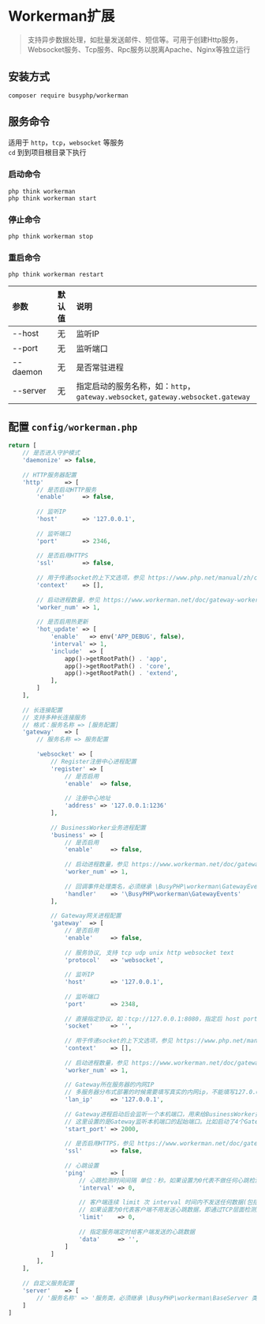 Workerman扩展
===============

> 支持异步数据处理，如批量发送邮件、短信等。可用于创建Http服务，Websocket服务、Tcp服务、Rpc服务以脱离Apache、Nginx等独立运行

## 安装方式

```shell script
composer require busyphp/workerman
```

## 服务命令

适用于 `http`，`tcp`，`websocket` 等服务<br />
`cd` 到到项目根目录下执行

### 启动命令

```shell script
php think workerman
php think workerman start
```

### 停止命令

```shell script
php think workerman stop
```

### 重启命令

```shell script
php think workerman restart
```

| 参数       | 默认值 | 说明                                                                  |
|:---------|:---:|:--------------------------------------------------------------------|
| --host   |  无  | 监听IP                                                                |
| --port   |  无  | 监听端口                                                                |
| --daemon |  无  | 是否常驻进程                                                              |
| --server |  无  | 指定启动的服务名称，如：`http`，`gateway.websocket`, `gateway.websocket.gateway` |

## 配置 `config/workerman.php`

```php
return [
    // 是否进入守护模式
    'daemonize' => false,
    
    // HTTP服务器配置
    'http'      => [
        // 是否启动HTTP服务
        'enable'     => false,
        
        // 监听IP
        'host'       => '127.0.0.1',
        
        // 监听端口
        'port'       => 2346,
        
        // 是否启用HTTPS
        'ssl'        => false,
        
        // 用于传递socket的上下文选项，参见 https://www.php.net/manual/zh/context.socket.php
        'context'    => [],
        
        // 启动进程数量，参见 https://www.workerman.net/doc/gateway-worker/process-count-seting.html
        'worker_num' => 1,
        
        // 是否启用热更新
        'hot_update' => [
            'enable'   => env('APP_DEBUG', false),
            'interval' => 1,
            'include'  => [
                app()->getRootPath() . 'app',
                app()->getRootPath() . 'core',
                app()->getRootPath() . 'extend',
            ],
        ]
    ],
    
    // 长连接配置
    // 支持多种长连接服务
    // 格式：服务名称 => [服务配置]
    'gateway'   => [
        // 服务名称 => 服务配置
        
        'websocket' => [
            // Register注册中心进程配置
            'register' => [
                // 是否启用
                'enable'  => false,
                
                // 注册中心地址
                'address' => '127.0.0.1:1236'
            ],
            
            // BusinessWorker业务进程配置
            'business' => [
                // 是否启用
                'enable'     => false,
                
                // 启动进程数量，参见 https://www.workerman.net/doc/gateway-worker/process-count-seting.html
                'worker_num' => 1,
                
                // 回调事件处理类名，必须继承 \BusyPHP\workerman\GatewayEvents 类
                'handler'    => '\BusyPHP\workerman\GatewayEvents'
            ],
            
            // Gateway网关进程配置
            'gateway'  => [
                // 是否启用
                'enable'     => false,
                
                // 服务协议, 支持 tcp udp unix http websocket text
                'protocol'   => 'websocket',
                
                // 监听IP
                'host'       => '127.0.0.1',
                
                // 监听端口
                'port'       => 2348,
                
                // 直接指定协议，如：tcp://127.0.0.1:8080，指定后 host port 会失效
                'socket'     => '',
                
                // 用于传递socket的上下文选项，参见 https://www.php.net/manual/zh/context.socket.php
                'context'    => [],
                
                // 启动进程数量，参见 https://www.workerman.net/doc/gateway-worker/process-count-seting.html
                'worker_num' => 1,
                
                // Gateway所在服务器的内网IP
                // 多服务器分布式部署的时候需要填写真实的内网ip，不能填写127.0.0.1。注意：lanIp只能填写真实ip，不能填写域名或者其它字符串，无论如何都不能写0.0.0.0 .
                'lan_ip'     => '127.0.0.1',
                
                // Gateway进程启动后会监听一个本机端口，用来给BusinessWorker提供链接服务，然后Gateway与BusinessWorker之间就通过这个连接通讯。
                // 这里设置的是Gateway监听本机端口的起始端口。比如启动了4个Gateway进程，startPort为2000，则每个Gateway进程分别启动的本地端口一般为2000、2001、2002、2003。
                'start_port' => 2000,
                
                // 是否启用HTTPS，参见 https://www.workerman.net/doc/gateway-worker/secure-websocket-server.html
                'ssl'        => false,
                
                // 心跳设置
                'ping'       => [
                    // 心跳检测时间间隔 单位：秒。如果设置为0代表不做任何心跳检测。
                    'interval' => 0,
                    
                    // 客户端连续 limit 次 interval 时间内不发送任何数据(包括但不限于心跳数据)则断开链接，并触发onClose
                    // 如果设置为0代表客户端不用发送心跳数据，即通过TCP层面检测连接的连通性（极端情况至少10分钟才能检测到连接断开，甚至可能永远检测不到）
                    'limit'    => 0,
                    
                    // 指定服务端定时给客户端发送的心跳数据
                    'data'     => '',
                ]
            ]
        ],
    ],
    
    // 自定义服务配置
    'server'    => [
        // '服务名称' => '服务类，必须继承 \BusyPHP\workerman\BaseServer 类'
    ]
]
```
